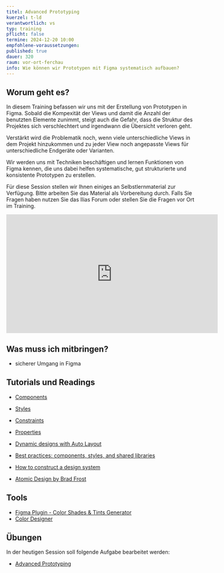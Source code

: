 ```yaml
---
titel: Advanced Prototyping
kuerzel: t-ld
verantwortlich: vs
typ: training
pflicht: false
termine: 2024-12-20 10:00
empfohlene-voraussetzungen: 
published: true
dauer: 320
raum: vor-ort-ferchau
info: Wie können wir Prototypen mit Figma systematisch aufbauen?
---
```


## Worum geht es?

In diesem Training befassen wir uns mit der Erstellung von Prototypen in Figma. Sobald die Kompexität der Views und damit die Anzahl der benutzten Elemente zunimmt, steigt auch die Gefahr, dass die  Struktur des Projektes sich verschlechtert und irgendwann die Übersicht verloren geht.

Verstärkt wird die Problematik noch, wenn viele unterschiedliche Views in dem Projekt hinzukommen und zu jeder View noch angepasste Views für unterschiedliche Endgeräte oder Varianten.

Wir werden uns mit Techniken beschäftigen und lernen Funktionen von Figma kennen, die uns dabei helfen systematische, gut strukturierte und konsistente Prototypen zu erstellen. 

Für diese Session stellen wir Ihnen einiges an Selbstlernmaterial zur Verfügung. Bitte arbeiten Sie das Material als Vorbereitung durch. Falls Sie Fragen haben nutzen Sie das Ilias Forum oder stellen Sie die Fragen vor Ort im Training.

<iframe width="560" height="315" src="https://www.youtube.com/embed/A_bdqGcjuBo" frameborder="0" allow="accelerometer; autoplay; encrypted-media; gyroscope; picture-in-picture" allowfullscreen></iframe>


## Was muss ich mitbringen?
- sicherer Umgang in Figma

## Tutorials und Readings
- [Components](https://help.figma.com/hc/en-us/sections/4403935997847-Components)
- [Styles](https://help.figma.com/hc/en-us/sections/4403928368535-Styles)
- [Constraints](https://help.figma.com/hc/en-us/articles/360039957734-Apply-constraints-to-define-how-layers-resize)
- [Properties](https://help.figma.com/hc/en-us/articles/5579474826519-Explore-component-properties)
- [Dynamic designs with Auto Layout](https://help.figma.com/hc/en-us/articles/360040451373-Create-dynamic-designs-with-Auto-Layout)
- [Best practices: components, styles, and shared libraries](https://www.figma.com/best-practices/components-styles-and-shared-libraries/)

- [How to construct a design system](https://www.freecodecamp.org/news/how-to-construct-a-design-system-864adbf2a117/)
- [Atomic Design by Brad Frost](http://atomicdesign.bradfrost.com)

## Tools
- [Figma Plugin - Color Shades & Tints Generator](https://www.figma.com/community/plugin/1221190866182222979/color-shades-tints-generator)
- [Color Designer](https://colordesigner.io)

## Übungen
In der heutigen Session soll folgende Aufgabe bearbeitet werden:
- [Advanced Prototyping](/mi-bachelor-screendesign/assignments/training-002-advanced-prototyping/)


<!--
## Sie haben keinen Rechner?
Kein Problem, denn wir haben welche. Allerdings nur Macs. Uuuuuhh. Wenn Sie einen brauchen, bitte rechtzeitig an Volker Schaefer wenden. Unsere Rechner können nur für die Workshops und Trainings ausgeliehen werden. Im MI Pool stehen aber immer Rechner für Sie bereit.
-->
